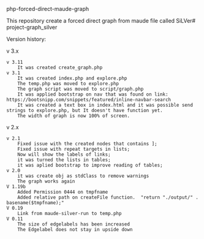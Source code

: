 php-forced-direct-maude-graph

This repository create a forced direct graph from maude file called SiLVer# project-graph_silver


Version history:

 v 3.x

    v 3.11  
        It was created create_graph.php  
    v 3.1
        It was created index.php and explore.php  
        The temp.php was moved to explore.php  
        The graph script was moved to script/graph.php  
        It was applied bootstrap on nav that was found on link: https://bootsnipp.com/snippets/featured/inline-navbar-search  
        It was created a text box in index.html and it was possible send strings to explore.php, but It doesn't have function yet.  
        The width of graph is now 100% of screen.   

v 2.x  

    v 2.1
        Fixed issue with the created nodes that contains ];
        Fixed issue with repeat targets in lists;
        Now will show the labels of links;
        it was turned the lists in tables;
        it was aplied bootstrap to improve reading of tables;
    v 2.0
        it was create obj as stdClass to remove warnings
        The graph works again
    V 1.19b
        Added Permission 0444 on tmpfname
        Added relative path on createFile function.  "return "./output/" . basename($tmpfname);"
    V 0.19
        Link from maude-silver-run to temp.php
    V 0.11
        The size of edgelabels has been increased
        The Edgelabel does not stay in upside down